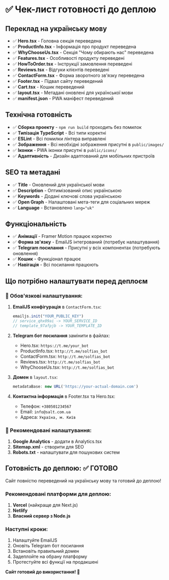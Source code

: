 # ✅ Чек-лист готовності до деплою

## Переклад на українську мову
- ✅ **Hero.tsx** - Головна секція переведена
- ✅ **ProductInfo.tsx** - Інформація про продукт переведена
- ✅ **WhyChooseUs.tsx** - Секція "Чому обирають нас" переведена
- ✅ **Features.tsx** - Особливості продукту переведені
- ✅ **HowToOrder.tsx** - Інструкції замовлення переведені
- ✅ **Reviews.tsx** - Відгуки клієнтів переведені
- ✅ **ContactForm.tsx** - Форма зворотного зв'язку переведена
- ✅ **Footer.tsx** - Підвал сайту переведений
- ✅ **Cart.tsx** - Кошик переведений
- ✅ **layout.tsx** - Метадані оновлені для української мови
- ✅ **manifest.json** - PWA маніфест переведений

## Технічна готовність
- ✅ **Сборка проекту** - `npm run build` проходить без помилок
- ✅ **Типізація TypeScript** - Всі типи коректні
- ✅ **ESLint** - Всі помилки лінтера виправлені
- ✅ **Зображення** - Всі необхідні зображення присутні в `public/images/`
- ✅ **Іконки** - PWA іконки присутні в `public/icons/`
- ✅ **Адаптивність** - Дизайн адаптований для мобільних пристроїв

## SEO та метадані
- ✅ **Title** - Оновлений для української мови
- ✅ **Description** - Оптимізований опис українською
- ✅ **Keywords** - Додані ключові слова українською
- ✅ **Open Graph** - Налаштовані мета-теги для соціальних мереж
- ✅ **Language** - Встановлено `lang="uk"`

## Функціональність
- ✅ **Анімації** - Framer Motion працює коректно
- ✅ **Форма зв'язку** - EmailJS інтегрований (потребує налаштування)
- ✅ **Telegram посилання** - Присутні у всіх компонентах (потребують оновлення)
- ✅ **Кошик** - Функціонал працює
- ✅ **Навігація** - Всі посилання працюють

## Що потрібно налаштувати перед деплоєм

### 🔧 Обов'язкові налаштування:

1. **EmailJS конфігурація** в `ContactForm.tsx`:
   ```typescript
   emailjs.init("YOUR_PUBLIC_KEY")
   // service_qhx09ai -> YOUR_SERVICE_ID
   // template_97afpjb -> YOUR_TEMPLATE_ID
   ```

2. **Telegram бот посилання** замінити в файлах:
   - Hero.tsx: `https://t.me/your_bot`
   - ProductInfo.tsx: `http://t.me/solfias_bot`
   - ContactForm.tsx: `http://t.me/solfias_bot`
   - Reviews.tsx: `http://t.me/solfias_bot`
   - WhyChooseUs.tsx: `http://t.me/solfias_bot`

3. **Домен** в `layout.tsx`:
   ```typescript
   metadataBase: new URL('https://your-actual-domain.com')
   ```

4. **Контактна інформація** в Footer.tsx та Hero.tsx:
   - Телефон: `+380501234567`
   - Email: `info@salt.com.ua`
   - Адреса: `Україна, м. Київ`

### 📱 Рекомендовані налаштування:

1. **Google Analytics** - додати в Analytics.tsx
2. **Sitemap.xml** - створити для SEO
3. **Robots.txt** - налаштувати для пошукових систем

## Готовність до деплою: ✅ ГОТОВО

Сайт повністю переведений на українську мову та готовий до деплою!

### Рекомендовані платформи для деплою:
1. **Vercel** (найкраще для Next.js)
2. **Netlify**
3. **Власний сервер з Node.js**

### Наступні кроки:
1. Налаштуйте EmailJS
2. Оновіть Telegram бот посилання
3. Встановіть правильний домен
4. Задеплойте на обрану платформу
5. Протестуйте всі функції на продакшені

**Сайт готовий до використання! 🚀**
